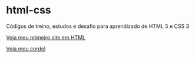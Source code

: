 # html-css
 Códigos de treino, estudos e desafio para aprendizado de HTML 5 e CSS 3

<p>
 <a href="https://gabrieldamasc.github.io/html-css/desafios/siteandroid/index.html"> Veja meu primeiro site em HTML</a>
</p>
<p>
<a href="https://gabrieldamasc.github.io/html-css/desafios/desafio012/index.html"> Veja meu cordel</a>
</p>
